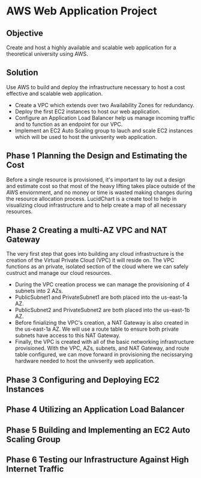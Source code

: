 # AWS Web Application Project

## Objective
Create and host a highly available and scalable web application for a theoretical university using AWS.

## Solution
Use AWS to build and deploy the infrastructure necessary to host a cost effective and scalable web application.
+ Create a VPC which extends over two Availability Zones for redundancy.
+ Deploy the first EC2 instances to host our web application.
+ Configure an Application Load Balancer help us manage incoming traffic and to function as an endpoint for our VPC.
+ Implement an EC2 Auto Scaling group to lauch and scale EC2 instances which will be used to host the univserity web application.

## Phase 1 Planning the Design and Estimating the Cost
Before a single resource is provisioned, it's important to lay out a design and estimate cost so that most of the heavy lifting takes place outside of the AWS enviornment, and no money or time is
wasted making changes during the resource allocation process. LucidChart is a create tool to help in visualizing cloud infrastructure and to help create a map of all necessary resources. 

## Phase 2 Creating a multi-AZ VPC and NAT Gateway
The very first step that goes into building any cloud infrastructure is the creation of the Virtual Private Cloud (VPC) it will reside on.
The VPC functions as an private, isolated section of the cloud where we can safely custruct and manage our cloud resources.
+ During the VPC creation process we can manage the provisioning of 4 subnets into 2 AZs.
+ PublicSubnet1 and PrivateSubnet1 are both placed into the us-east-1a AZ.
+ PublicSubnet2 and PrivateSubnet2 are both placed into the us-east-1b AZ.
+ Before finializing the VPC's creation, a NAT Gateway is also created in the us-east-1a AZ. We will use a route table to ensure both private subnets have access to this NAT Gateway.
+ Finally, the VPC is created with all of the basic networking infrastructure provisioned.
With the VPC, AZs, subnets, and NAT Gateway, and route table configured, we can move forward in provisioning the necissarying hardware needed to host the univserity web application.

## Phase 3 Configuring and Deploying EC2 Instances


## Phase 4 Utilizing an Application Load Balancer

## Phase 5 Building and Implementing an EC2 Auto Scaling Group

## Phase 6 Testing our Infrastructure Against High Internet Traffic
